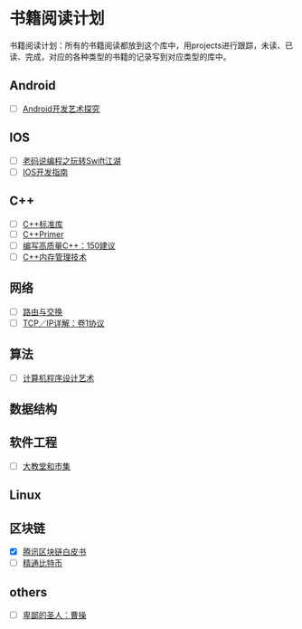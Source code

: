 # 书籍阅读计划
书籍阅读计划：所有的书籍阅读都放到这个库中，用projects进行跟踪，未读、已读、完成，对应的各种类型的书籍的记录写到对应类型的库中。

## Android
- [ ] [Android开发艺术探究](https://github.com/qmsggg/qmsggg_book_sche/issues/1)

## IOS
- [ ] [老码说编程之玩转Swift江湖](https://github.com/qmsggg/qmsggg_book_sche/issues/3)
- [ ] [IOS开发指南](https://github.com/qmsggg/qmsggg_book_sche/issues/7)

## C++
- [ ] [C++标准库](https://github.com/qmsggg/qmsggg_book_sche/issues/4)
- [ ] [C++Primer](https://github.com/qmsggg/qmsggg_book_sche/issues/5)
- [ ] [编写高质量C++：150建议](https://github.com/qmsggg/qmsggg_book_sche/issues/10)
- [ ] [C++内存管理技术](https://github.com/qmsggg/qmsggg_book_sche/issues/11)

## 网络
- [ ] [路由与交换](https://github.com/qmsggg/qmsggg_book_sche/issues/2)
- [ ] [TCP／IP详解：卷1协议](https://github.com/qmsggg/qmsggg_book_sche/issues/8)

## 算法
- [ ] [计算机程序设计艺术](https://github.com/qmsggg/qmsggg_book_sche/issues/7)

## 数据结构

## 软件工程
- [ ] [大教堂和市集](https://github.com/qmsggg/qmsggg_book_sche/issues/9)

## Linux

## 区块链
- [x] [腾讯区块链白皮书](https://github.com/qmsggg/qmsggg_book_sche/issues/12)
- [ ] [精通比特币](https://github.com/qmsggg/qmsggg_book_sche/issues/13)

## others
- [ ] [卑鄙的圣人：曹操](https://github.com/qmsggg/qmsggg_book_sche/issues/6)
